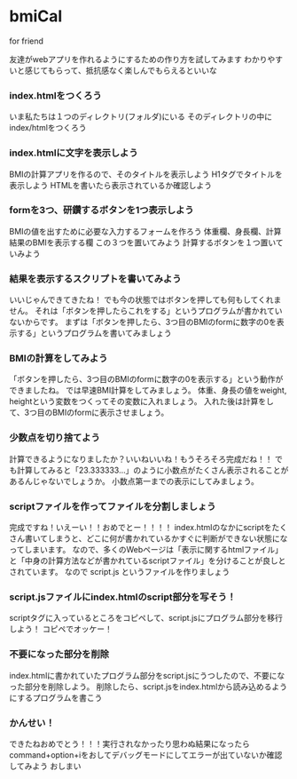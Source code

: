 # bmiCal
for friend

友達がwebアプリを作れるようにするための作り方を試してみます
わかりやすいと感じてもらって、抵抗感なく楽しんでもらえるといいな


### index.htmlをつくろう

いま私たちは１つのディレクトリ(フォルダ)にいる
そのディレクトリの中にindex/htmlをつくろう

### index.htmlに文字を表示しよう

BMIの計算アプリを作るので、そのタイトルを表示しよう
H1タグでタイトルを表示しよう
HTMLを書いたら表示されているか確認しよう

### formを3つ、研鑽するボタンを1つ表示しよう

BMIの値を出すために必要な入力するフォームを作ろう
体重欄、身長欄、計算結果のBMIを表示する欄
この３つを置いてみよう
計算するボタンを１つ置いていみよう

### 結果を表示するスクリプトを書いてみよう

いいじゃんできてきたね！
でも今の状態ではボタンを押しても何もしてくれません。
それは「ボタンを押したらこれをする」というプログラムが書かれていないからです。
まずは「ボタンを押したら、3つ目のBMIのformに数字の0を表示する」というプログラムを書いてみましょう

### BMIの計算をしてみよう

「ボタンを押したら、3つ目のBMIのformに数字の0を表示する」という動作ができましたね。
では早速BMI計算をしてみましょう。
体重、身長の値をweight, heightという変数をつくってその変数に入れましょう。
入れた後は計算をして、3つ目のBMIのformに表示させましょう。

### 少数点を切り捨てよう

計算できるようになりましたか？いいねいいね！もうそろそろ完成だね！！
でも計算してみると「23.333333...」のように小数点がたくさん表示されることがあるんじゃないでしょうか。
小数点第一までの表示にしてみましょう。

### scriptファイルを作ってファイルを分割しましょう

完成ですね！いえーい！！おめでとー！！！！
index.htmlのなかにscriptをたくさん書いてしまうと、どこに何が書かれているかすぐに判断ができない状態になってしまいます。
なので、多くのWebページは「表示に関するhtmlファイル」と「中身の計算方法などが書かれているscriptファイル」を分けることが良しとされています。
なので script.js というファイルを作りましょう

### script.jsファイルにindex.htmlのscript部分を写そう！

scriptタグに入っているところをコピペして、script.jsにプログラム部分を移行しよう！
コピペでオッケー！

### 不要になった部分を削除

index.htmlに書かれていたプログラム部分をscript.jsにうつしたので、不要になった部分を削除しよう。
 削除したら、script.jsをindex.htmlから読み込めるようにするプログラムを書こう

### かんせい！

できたねおめでとう！！！実行されなかったり思わぬ結果になったら command+option+iをおしてデバッグモードにしてエラーが出ていないか確認してみよう
おしまい
